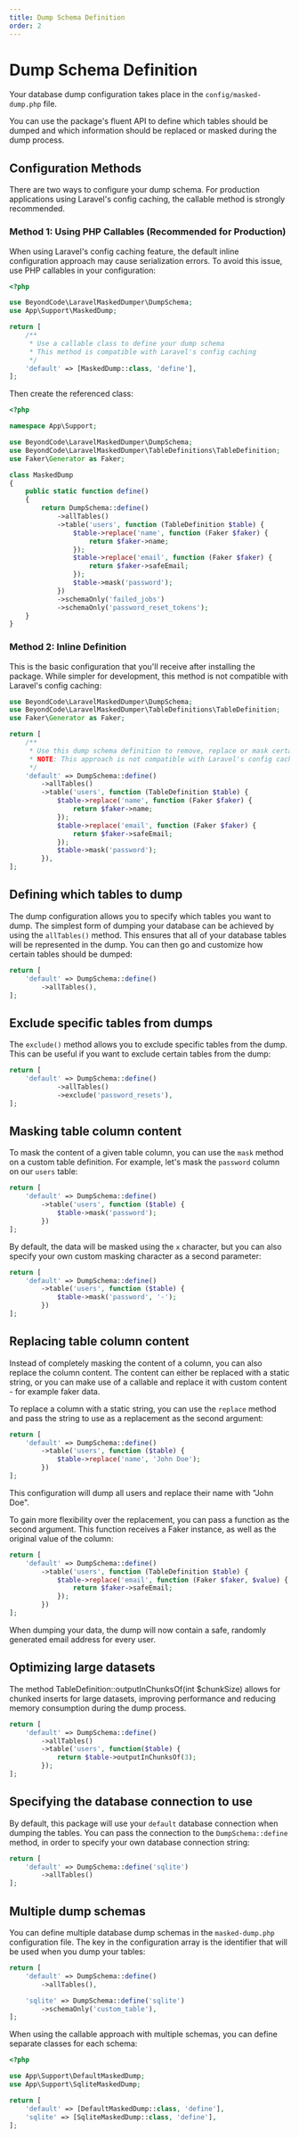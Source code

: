 ```yaml
---
title: Dump Schema Definition
order: 2
---
```


# Dump Schema Definition

Your database dump configuration takes place in the `config/masked-dump.php` file.

You can use the package's fluent API to define which tables should be dumped and which information should be replaced or masked during the dump process.

## Configuration Methods

There are two ways to configure your dump schema. For production applications using Laravel's config caching, the callable method is strongly recommended.

### Method 1: Using PHP Callables (Recommended for Production)

When using Laravel's config caching feature, the default inline configuration approach may cause serialization errors. To avoid this issue, use PHP callables in your configuration:

```php
<?php

use BeyondCode\LaravelMaskedDumper\DumpSchema;
use App\Support\MaskedDump;

return [
    /**
     * Use a callable class to define your dump schema
     * This method is compatible with Laravel's config caching
     */
    'default' => [MaskedDump::class, 'define'],
];
```

Then create the referenced class:

```php
<?php

namespace App\Support;

use BeyondCode\LaravelMaskedDumper\DumpSchema;
use BeyondCode\LaravelMaskedDumper\TableDefinitions\TableDefinition;
use Faker\Generator as Faker;

class MaskedDump
{
    public static function define()
    {
        return DumpSchema::define()
            ->allTables()
            ->table('users', function (TableDefinition $table) {
                $table->replace('name', function (Faker $faker) {
                    return $faker->name;
                });
                $table->replace('email', function (Faker $faker) {
                    return $faker->safeEmail;
                });
                $table->mask('password');
            })
            ->schemaOnly('failed_jobs')
            ->schemaOnly('password_reset_tokens');
    }
}
```

### Method 2: Inline Definition

This is the basic configuration that you'll receive after installing the package. While simpler for development, this method is not compatible with Laravel's config caching:

```php
use BeyondCode\LaravelMaskedDumper\DumpSchema;
use BeyondCode\LaravelMaskedDumper\TableDefinitions\TableDefinition;
use Faker\Generator as Faker;

return [
    /**
     * Use this dump schema definition to remove, replace or mask certain parts of your database tables.
     * NOTE: This approach is not compatible with Laravel's config caching.
     */
    'default' => DumpSchema::define()
    	->allTables()
        ->table('users', function (TableDefinition $table) {
            $table->replace('name', function (Faker $faker) {
                return $faker->name;
            });
            $table->replace('email', function (Faker $faker) {
                return $faker->safeEmail;
            });
            $table->mask('password');
        }),
];
```

## Defining which tables to dump

The dump configuration allows you to specify which tables you want to dump. The simplest form of dumping your database can be achieved by using the `allTables()` method.
This ensures that all of your database tables will be represented in the dump. You can then go and customize how certain tables should be dumped:

```php
return [
    'default' => DumpSchema::define()
    	->allTables(),
];
```

## Exclude specific tables from dumps

The `exclude()` method allows you to exclude specific tables from the dump. This can be useful if you want to exclude certain tables from the dump:

```php
return [
    'default' => DumpSchema::define()
            ->allTables()
            ->exclude('password_resets'),
];
```

## Masking table column content

To mask the content of a given table column, you can use the `mask` method on a custom table definition. For example, let's mask the `password` column on our `users` table:

```php
return [
    'default' => DumpSchema::define()
        ->table('users', function ($table) {
            $table->mask('password');
        })
];
```

By default, the data will be masked using the `x` character, but you can also specify your own custom masking character as a second parameter:

```php
return [
    'default' => DumpSchema::define()
        ->table('users', function ($table) {
            $table->mask('password', '-');
        })
];
```

## Replacing table column content

Instead of completely masking the content of a column, you can also replace the column content. The content can either be replaced with a static string, or you can make use of a callable and replace it with custom content - for example faker data.

To replace a column with a static string, you can use the `replace` method and pass the string to use as a replacement as the second argument:

```php
return [
    'default' => DumpSchema::define()
        ->table('users', function ($table) {
            $table->replace('name', 'John Doe');
        })
];
```

This configuration will dump all users and replace their name with "John Doe".

To gain more flexibility over the replacement, you can pass a function as the second argument. This function receives a Faker instance, as well as the original value of the column:

```php
return [
    'default' => DumpSchema::define()
        ->table('users', function (TableDefinition $table) {
            $table->replace('email', function (Faker $faker, $value) {
                return $faker->safeEmail;
            });
        })
];
```

When dumping your data, the dump will now contain a safe, randomly generated email address for every user.

## Optimizing large datasets

The method TableDefinition::outputInChunksOf(int $chunkSize) allows for chunked inserts for large datasets,
improving performance and reducing memory consumption during the dump process.

```php
return [
    'default' => DumpSchema::define()
        ->allTables()
        ->table('users', function($table) {
            return $table->outputInChunksOf(3);
        });
];
```

## Specifying the database connection to use

By default, this package will use your `default` database connection when dumping the tables.
You can pass the connection to the `DumpSchema::define` method, in order to specify your own database connection string:

```php
return [
    'default' => DumpSchema::define('sqlite')
    	->allTables()
];
```

## Multiple dump schemas

You can define multiple database dump schemas in the `masked-dump.php` configuration file.
The key in the configuration array is the identifier that will be used when you dump your tables:

```php
return [
    'default' => DumpSchema::define()
    	->allTables(),

    'sqlite' => DumpSchema::define('sqlite')
    	->schemaOnly('custom_table'),
];
```

When using the callable approach with multiple schemas, you can define separate classes for each schema:

```php
<?php

use App\Support\DefaultMaskedDump;
use App\Support\SqliteMaskedDump;

return [
    'default' => [DefaultMaskedDump::class, 'define'],
    'sqlite' => [SqliteMaskedDump::class, 'define'],
];
```
